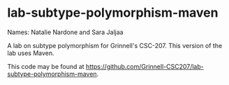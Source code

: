 # lab-subtype-polymorphism-maven

Names: Natalie Nardone and Sara Jaljaa

A lab on subtype polymorphism for Grinnell's CSC-207. This version of the lab uses Maven.

This code may be found at <https://github.com/Grinnell-CSC207/lab-subtype-polymorphism-maven>.
